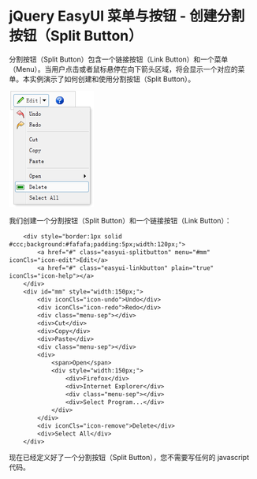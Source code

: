 # jQuery EasyUI 菜单与按钮 - 创建分割按钮（Split Button）

分割按钮（Split Button）包含一个链接按钮（Link Button）和一个菜单（Menu）。当用户点击或者鼠标悬停在向下箭头区域，将会显示一个对应的菜单。本实例演示了如何创建和使用分割按钮（Split Button）。

![](img/splitbutton.png)

我们创建一个分割按钮（Split Button）和一个链接按钮（Link Button）：

```
	<div style="border:1px solid #ccc;background:#fafafa;padding:5px;width:120px;">
		<a href="#" class="easyui-splitbutton" menu="#mm" iconCls="icon-edit">Edit</a>
		<a href="#" class="easyui-linkbutton" plain="true" iconCls="icon-help"></a>
	</div>
	<div id="mm" style="width:150px;">
		<div iconCls="icon-undo">Undo</div>
		<div iconCls="icon-redo">Redo</div>
		<div class="menu-sep"></div>
		<div>Cut</div>
		<div>Copy</div>
		<div>Paste</div>
		<div class="menu-sep"></div>
		<div>
			<span>Open</span>
			<div style="width:150px;">
				<div>Firefox</div>
				<div>Internet Explorer</div>
				<div class="menu-sep"></div>
				<div>Select Program...</div>
			</div>
		</div>
		<div iconCls="icon-remove">Delete</div>
		<div>Select All</div>
	</div>

```

现在已经定义好了一个分割按钮（Split Button），您不需要写任何的 javascript 代码。

 